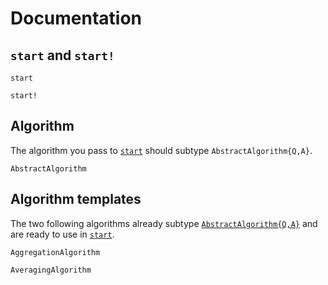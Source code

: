 # Documentation

## `start` and `start!`

```@docs
start
```

```@docs
start!
```

## Algorithm

The algorithm you pass to [`start`](@ref) should subtype `AbstractAlgorithm{Q,A}`.

```@docs
AbstractAlgorithm
```

## Algorithm templates

The two following algorithms already subtype [`AbstractAlgorithm{Q,A}`](@ref) and are ready to use in [`start`](@ref).

```@docs
AggregationAlgorithm
```

```@docs
AveragingAlgorithm

```
